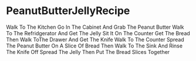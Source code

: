 # PeanutButterJellyRecipe
Walk To The Kitchen
Go In The Cabinet And Grab The Peanut Butter
Walk To The Refridgerator And Get The Jelly
Sit It On The Counter Get The Bread
Then Walk ToThe Drawer And Get The Knife
Walk To The Counter
Spread The Peanut Butter On A Slice Of Bread
Then Walk To The Sink And Rinse The Knife Off
Spread The Jelly
Then Put The Bread Slices Together
